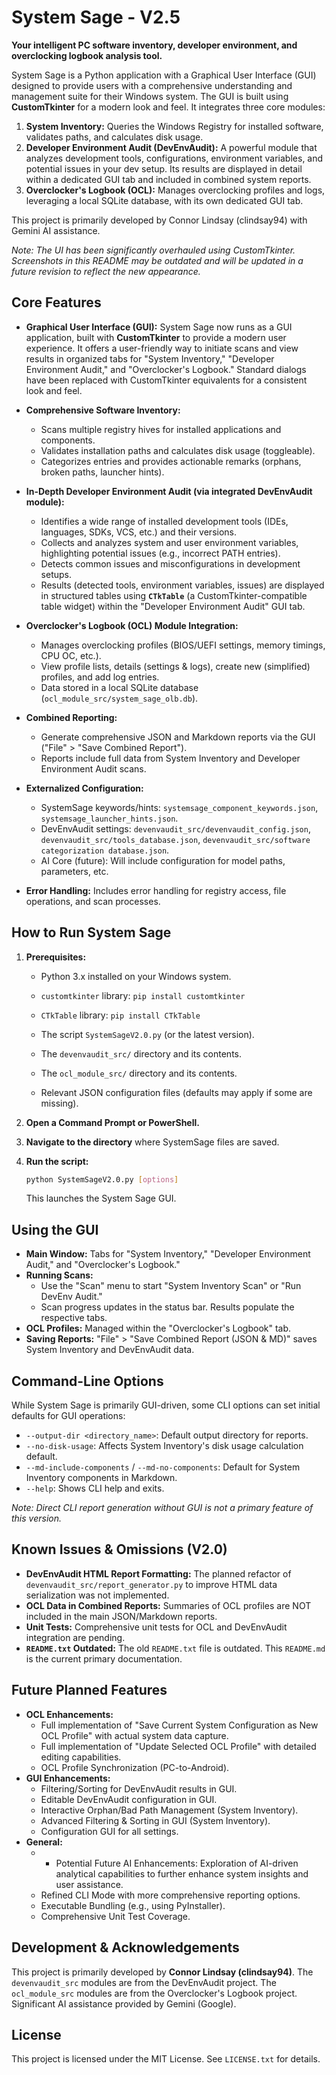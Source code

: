 # System Sage - V2.5

**Your intelligent PC software inventory, developer environment, and overclocking logbook analysis tool.**

System Sage is a Python application with a Graphical User Interface (GUI) designed to provide users with a comprehensive understanding and management suite for their Windows system. The GUI is built using **CustomTkinter** for a modern look and feel. It integrates three core modules:

1. **System Inventory:** Queries the Windows Registry for installed software, validates paths, and calculates disk usage.
2. **Developer Environment Audit (DevEnvAudit):** A powerful module that analyzes development tools, configurations, environment variables, and potential issues in your dev setup. Its results are displayed in detail within a dedicated GUI tab and included in combined system reports.
3. **Overclocker's Logbook (OCL):** Manages overclocking profiles and logs, leveraging a local SQLite database, with its own dedicated GUI tab.

This project is primarily developed by Connor Lindsay (clindsay94) with Gemini AI assistance.

*Note: The UI has been significantly overhauled using CustomTkinter. Screenshots in this README may be outdated and will be updated in a future revision to reflect the new appearance.*

## Core Features

* **Graphical User Interface (GUI):** System Sage now runs as a GUI application, built with **CustomTkinter** to provide a modern user experience. It offers a user-friendly way to initiate scans and view results in organized tabs for "System Inventory," "Developer Environment Audit," and "Overclocker's Logbook." Standard dialogs have been replaced with CustomTkinter equivalents for a consistent look and feel.
* **Comprehensive Software Inventory:**
  * Scans multiple registry hives for installed applications and components.
  * Validates installation paths and calculates disk usage (toggleable).
  * Categorizes entries and provides actionable remarks (orphans, broken paths, launcher hints).
* **In-Depth Developer Environment Audit (via integrated DevEnvAudit module):**
  * Identifies a wide range of installed development tools (IDEs, languages, SDKs, VCS, etc.) and their versions.
  * Collects and analyzes system and user environment variables, highlighting potential issues (e.g., incorrect PATH entries).
  * Detects common issues and misconfigurations in development setups.
  * Results (detected tools, environment variables, issues) are displayed in structured tables using **`CTkTable`** (a CustomTkinter-compatible table widget) within the "Developer Environment Audit" GUI tab.

* **Overclocker's Logbook (OCL) Module Integration:**
  * Manages overclocking profiles (BIOS/UEFI settings, memory timings, CPU OC, etc.).
  * View profile lists, details (settings & logs), create new (simplified) profiles, and add log entries.
  * Data stored in a local SQLite database (`ocl_module_src/system_sage_olb.db`).
* **Combined Reporting:**
  * Generate comprehensive JSON and Markdown reports via the GUI ("File" > "Save Combined Report").
  * Reports include full data from System Inventory and Developer Environment Audit scans.
* **Externalized Configuration:**
  * SystemSage keywords/hints: `systemsage_component_keywords.json`, `systemsage_launcher_hints.json`.
  * DevEnvAudit settings: `devenvaudit_src/devenvaudit_config.json`, `devenvaudit_src/tools_database.json`, `devenvaudit_src/software categorization database.json`.
  * AI Core (future): Will include configuration for model paths, parameters, etc.
* **Error Handling:** Includes error handling for registry access, file operations, and scan processes.

## How to Run System Sage

1. **Prerequisites:**

    * Python 3.x installed on your Windows system.
    * `customtkinter` library: `pip install customtkinter`
    * `CTkTable` library: `pip install CTkTable`

    * The script `SystemSageV2.0.py` (or the latest version).
    * The `devenvaudit_src/` directory and its contents.
    * The `ocl_module_src/` directory and its contents.
    * Relevant JSON configuration files (defaults may apply if some are missing).

2. **Open a Command Prompt or PowerShell.**
3. **Navigate to the directory** where SystemSage files are saved.
4. **Run the script:**

    ```sh
    python SystemSageV2.0.py [options]
    ```

    This launches the System Sage GUI.

## Using the GUI

* **Main Window:** Tabs for "System Inventory," "Developer Environment Audit," and "Overclocker's Logbook."
* **Running Scans:**
  * Use the "Scan" menu to start "System Inventory Scan" or "Run DevEnv Audit."
  * Scan progress updates in the status bar. Results populate the respective tabs.
* **OCL Profiles:** Managed within the "Overclocker's Logbook" tab.
* **Saving Reports:** "File" > "Save Combined Report (JSON & MD)" saves System Inventory and DevEnvAudit data.

## Command-Line Options

While System Sage is primarily GUI-driven, some CLI options can set initial defaults for GUI operations:

* `--output-dir <directory_name>`: Default output directory for reports.
* `--no-disk-usage`: Affects System Inventory's disk usage calculation default.
* `--md-include-components` / `--md-no-components`: Default for System Inventory components in Markdown.
* `--help`: Shows CLI help and exits.

*Note: Direct CLI report generation without GUI is not a primary feature of this version.*

## Known Issues & Omissions (V2.0)

* **DevEnvAudit HTML Report Formatting:** The planned refactor of `devenvaudit_src/report_generator.py` to improve HTML data serialization was not implemented.
* **OCL Data in Combined Reports:** Summaries of OCL profiles are NOT included in the main JSON/Markdown reports.
* **Unit Tests:** Comprehensive unit tests for OCL and DevEnvAudit integration are pending.
* **`README.txt` Outdated:** The old `README.txt` file is outdated. This `README.md` is the current primary documentation.

## Future Planned Features

* **OCL Enhancements:**
  * Full implementation of "Save Current System Configuration as New OCL Profile" with actual system data capture.
  * Full implementation of "Update Selected OCL Profile" with detailed editing capabilities.
  * OCL Profile Synchronization (PC-to-Android).
* **GUI Enhancements:**
  * Filtering/Sorting for DevEnvAudit results in GUI.
  * Editable DevEnvAudit configuration in GUI.
  * Interactive Orphan/Bad Path Management (System Inventory).
  * Advanced Filtering & Sorting in GUI (System Inventory).
  * Configuration GUI for all settings.
* **General:**
  * * Potential Future AI Enhancements: Exploration of AI-driven analytical capabilities to further enhance system insights and user assistance.
  * Refined CLI Mode with more comprehensive reporting options.
  * Executable Bundling (e.g., using PyInstaller).
  * Comprehensive Unit Test Coverage.

## Development & Acknowledgements

This project is primarily developed by **Connor Lindsay (clindsay94)**.
The `devenvaudit_src` modules are from the DevEnvAudit project.
The `ocl_module_src` modules are from the Overclocker's Logbook project.
Significant AI assistance provided by Gemini (Google).

## License

This project is licensed under the MIT License. See `LICENSE.txt` for details.
